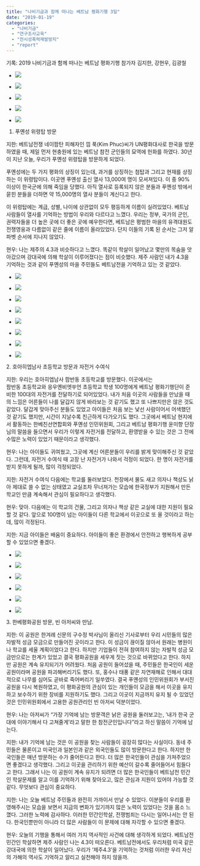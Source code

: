 ```yaml
---
title: "나비기금과 함께 떠나는 베트남 평화기행 3일"
date: "2019-01-19"
categories: 
  - "나비기금"
  - "연구조사교육"
  - "전시성폭력재발방지"
  - "report"
---
```


기록: 2019 나비기금과 함께 떠나는 베트남 평화기행 참가자 김지한, 강현우, 김광철

- ![](https://womenandwar.net/kr/wp-content/uploads/2019/01/20190119_103733_HDR-1024x768.jpg)
    
- ![](https://womenandwar.net/kr/wp-content/uploads/2019/01/20190119_113134_HDR-1024x768.jpg)
    
- ![](https://womenandwar.net/kr/wp-content/uploads/2019/01/DSC02590-1024x683.jpg)
    
- ![](https://womenandwar.net/kr/wp-content/uploads/2019/01/DSC02591-1024x683.jpg)
    
- ![](https://womenandwar.net/kr/wp-content/uploads/2019/01/DSC02604-1024x683.jpg)
    

1. 푸옌성 위령탑 방문

지한: 베트남전쟁 네이팜탄 피해자인 낌 푹(Kim Phuc)씨가 UN평화대사로 한국을 방문하였을 때, 제일 먼저 현충원에 있는 베트남 참전 군인들의 묘역에 헌화를 하였다. 30년이 지난 오늘, 우리가 푸옌성 위령탑을 방문하게 되었다.

푸옌성에는 두 가지 평화의 상징이 있는데, 과거를 상징하는 첨탑과 그리고 현재를 상징하는 이 위령탑이다. 이곳엔 푸옌성 출신 열사 13,000여 명이 모셔져있다. 이 중 90% 이상이 한국군에 의해 죽임을 당했다. 아직 열사로 등록되지 않은 분들과 푸옌성 밖에서 묻힌 분들을 더하면 약 15,000명의 열사 분들이 계신다고 한다.

이 위령탑에는 계급, 성별, 나이에 상관없이 모두 평등하게 이름이 실려있었다. 베트남 사람들이 열사를 기억하는 방법이 우리와 다르다고 느꼈다. 우리는 정부, 국가의 군인, 권력자들을 더 높은 곳에 더 좋은 곳에 예우한다면, 베트남은 평범한 마을의 유격대원도 전쟁영웅과 다름없이 같은 줄에 이름이 올라있었다. 단지 이들의 기록 된 순서는 그저 알파벳 순서에 지나지 않았다.

현우: 나는 제주의 4.3과 비슷하다고 느꼈다. 똑같이 학살이 일어났고 몇만의 목숨을 앗아갔으며 강대국에 의해 학살이 이루어졌다는 점이 비슷했다. 제주 사람인 내가 4.3을 기억하는 것과 같이 푸옌성의 마을 주민들도 베트남전을 기억하고 있는 것 같았다.

- ![](https://womenandwar.net/kr/wp-content/uploads/2019/01/DSC02668-1024x683.jpg)
    
- ![](https://womenandwar.net/kr/wp-content/uploads/2019/01/20190119_140944-1024x576.jpg)
    
- ![](https://womenandwar.net/kr/wp-content/uploads/2019/01/20190119_151937-1024x576.jpg)
    
- ![](https://womenandwar.net/kr/wp-content/uploads/2019/01/20190119_152218_HDR-1024x768.jpg)
    
- ![](https://womenandwar.net/kr/wp-content/uploads/2019/01/20190119_152438_HDR-1024x768.jpg)
    
- ![](https://womenandwar.net/kr/wp-content/uploads/2019/01/20190119_153836_HDR-1024x768.jpg)
    
- ![](https://womenandwar.net/kr/wp-content/uploads/2019/01/20190119_154450-1024x576.jpg)
    
- ![](https://womenandwar.net/kr/wp-content/uploads/2019/01/20190119_153646-1024x576.jpg)
    

2\. 호아히엡남사 초등학교 방문과 자전거 수여식

지한: 우리는 호아히엡남사 팜반동 초등학교를 방문했다. 이곳에서는  
팜반동 초등학교와 응우옌비엣쑤언 초등학교 학생 100명에게 베트남 평화기행단이 준비한 100대의 자전거를 전달하기로 되어있었다. 내가 처음 이곳의 사람들을 만났을 때의 느낌은 어른들이 나를 달갑지 않게 바라보는 것 같기도 했고 또 나쁘지만은 않은 것도 같았다. 달갑게 맞아주신 분들도 있었고 아이들은 처음 보는 낯선 사람이어서 어색했던 것 같기도 했지만, 시간이 지날수록 친근하게 다가오기도 했다. 그곳에서 베트남 현지에서 활동하는 한베친선연합회와 푸옌성 인민위원회, 그리고 베트남 평화기행 윤미향 단장님의 말씀을 들으면서 우리가 이렇게 자전거를 전달하고, 환영받을 수 있는 것은 그 전에 수많은 노력이 있었기 때문이라고 생각했다.

현우: 나는 아이들도 귀여웠고, 그곳에 계신 어른분들이 우리를 밝게 맞이해주신 것 같았다. 그런데, 자전거 수여식 때 고장 난 자전거가 나와서 걱정이 되었다. 한 명이 자전거를 받지 못하게 될까, 많이 걱정되었다.

지한: 자전거 수여식 다음에는 학교를 둘러보았다. 천장에서 물도 새고 의자나 책상도 낡아 제대로 쓸 수 없는 상태였고 교실조차 무너져가는 모습에 한국정부가 지원해서 만든 학교인 만큼 계속해서 관심이 필요하다고 생각했다.

현우: 맞아. 다음에는 이 학교의 건물, 그리고 의자나 책상 같은 교실에 대한 지원이 필요할 것 같다. 앞으로 100명이 넘는 아이들이 다른 학교에서 이곳으로 또 올 것이라고 하는데, 많이 걱정된다.

지한: 지금 아이들은 배움이 중요하다. 아이들이 좋은 환경에서 안전하고 행복하게 공부할 수 있었으면 좋겠다.

- ![](https://womenandwar.net/kr/wp-content/uploads/2019/01/photo_2019-01-19_22-50-13-768x1024.jpg)
    
- ![](https://womenandwar.net/kr/wp-content/uploads/2019/01/photo_2019-01-19_22-50-01-768x1024.jpg)
    
- ![](https://womenandwar.net/kr/wp-content/uploads/2019/01/photo_2019-01-19_22-49-50-1024x819.jpg)
    
- ![](https://womenandwar.net/kr/wp-content/uploads/2019/01/photo_2019-01-19_22-50-17-1-768x1024.jpg)
    
- ![](https://womenandwar.net/kr/wp-content/uploads/2019/01/photo_2019-01-19_23-02-28-1024x768.jpg)
    
- ![](https://womenandwar.net/kr/wp-content/uploads/2019/01/photo_2019-01-19_23-02-33-1024x768.jpg)
    

3\. 한베평화공원 방문, 빈 아저씨와 만남.

지한: 이 공원은 한겨례 신문의 구수정 박사님이 올리신 기사로부터 우리 시민들의 많은 자발적 성금 모금으로 만들어진 곳이라고 한다. 이 성금이 끊이질 않아서 원래는 병원이나 학교를 세울 계획이었다고 한다. 하지만 기업들이 전혀 참여하지 않는 자발적 성금 모금만으로는 한계가 있었고 결국 평화공원을 세우게 짓는 것으로 바뀌었다고 한다. 하지만 공원은 계속 유지되기가 어려웠다. 처음 공원이 들어섰을 때, 주민들은 한국인이 세운 공원이라며 공원을 파괴해버리기도 했다. 또, 홍수나 태풍 같은 자연재해로 인해서 대대적으로 나무를 심어도 곧바로 죽어버리기 일쑤였다. 결국 푸옌성의 인민위원회가 부서진 공원을 다시 복원하였고, 이 평화공원의 관심이 있는 개인들이 모금을 해서 이곳을 유지하고 보수하기 위한 장비를 지원하기도 했다. 그리고 이곳이 지금까지 유지 될 수 있었던 것은 인민위원회에서 고용한 공원관리인 빈 아저씨 덕분이었다.

현우: 나는 아저씨가 “가장 기억에 남는 방문객은 낡은 공원을 둘러보고는, ’내가 한국 군대에 이야기해서 다 고쳐줄게’라고 말한 한 참전군인입니다”라고 하신 말씀이 기억에 남는다.

지한: 내가 기억에 남는 것은 이 공원을 찾는 사람들이 굉장히 많다는 사실이다. 동네 주민들은 물론이고 미국인과 일본인과 같은 외국인들도 많이 방문한다고 한다. 하지만 한국인들은 매년 방문하는 수가 줄어든다고 한다. 더 많은 한국인들이 관심을 가져주었으면 좋겠다고 생각했다. 그리고 이곳을 관리하기 위한 예산이 갈수록 줄어들어서 힘들다고 한다. 그래서 나는 이 공원이 계속 유지가 되려면 더 많은 한국인들이 베트남전 민간인 학살문제를 알고 이를 기억하기 위해 찾아오고, 많은 관심과 지원이 있어야 가능할 것 같다. 무엇보다 관심이 중요하다.

지한: 나는 오늘 베트남 주민들과 완전히 가까이서 만날 수 있었다. 이분들이 우리를 환영해주시는 모습을 보면서 지금의 변화가 있기까지 많은 노력이 있었다는 것을 몸소 느꼈다. 그러한 노력에 감사하다. 이러한 민간인학살, 전쟁범죄는 다시는 일어나서는 안 된다. 한국인뿐만이 아니라 더 많은 사람들이 이 문제에 대해 자각할 수 있으면 좋겠다.

현우: 오늘의 기행을 통해서 여러 가지 역사적인 사건에 대해 생각하게 되었다. 베트남전 민간인 학살하면 제주 사람인 나는 4.3이 떠오른다. 베트남전에서도 우리처럼 미국 같은 강대국에 의한 학살이 일어났다. 우리가 ‘제주4.3’을 기억하는 것처럼 이러한 우리 자신의 가해의 역사도 기억하고 알리고 실천해야 하지 않을까.
